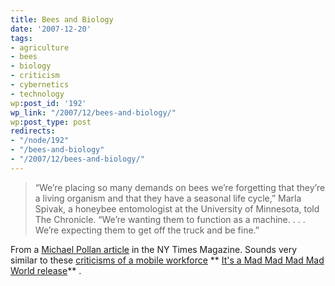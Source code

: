 ```yaml
---
title: Bees and Biology
date: '2007-12-20'
tags:
- agriculture
- bees
- biology
- criticism
- cybernetics
- technology
wp:post_id: '192'
wp_link: "/2007/12/bees-and-biology/"
wp:post_type: post
redirects:
- "/node/192"
- "/bees-and-biology"
- "/2007/12/bees-and-biology/"
---
```


>

> “We’re placing so many demands on bees we’re forgetting that they’re a living organism and that they have a seasonal life cycle,” Marla Spivak, a honeybee entomologist at the University of Minnesota, told The Chronicle. “We’re wanting them to function as a machine. . . . We’re expecting them to get off the truck and be fine.”

From a [Michael Pollan article](http://www.nytimes.com/2007/12/16/magazine/16wwln-lede-t.html?pagewanted=1&ref=magazine) in the NY Times Magazine. Sounds very similar to these [criticisms of a mobile workforce](http://island94.org/node/176) ** [It's a Mad Mad Mad Mad World release](http://www.iucn-tftsg.org/?it_s_a_mad_mad_mad_mad_world)** .
